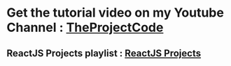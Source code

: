 # Get the tutorial video on my Youtube Channel : <a href='https://www.youtube.com/@TheProjectCode042'>TheProjectCode</a>
## ReactJS Projects playlist : <a href='https://www.youtube.com/playlist?list=PLW9jvrihzkMl5CkDlRXS_8yDO-tHFFnA5'>ReactJS Projects</a>

